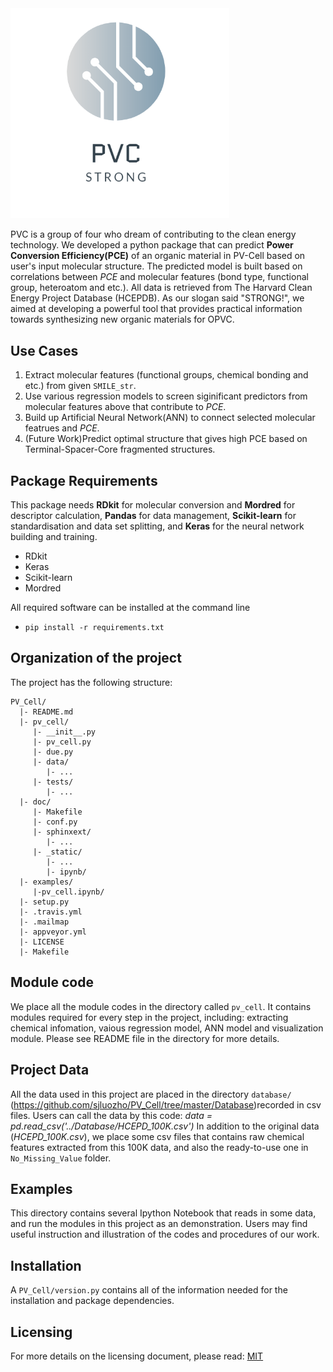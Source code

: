 <img src="./docs/image/PV_Cell_Logo.png" width="350" class="center">


PVC is a group of four who dream of contributing to the clean energy technology. We developed a python package that can predict **Power Conversion Efficiency(PCE)** of an organic material in PV-Cell based on user's input molecular structure. The predicted model is built based on correlations between *PCE* and molecular features (bond type, functional group, heteroatom and etc.). All data is retrieved from The Harvard Clean Energy Project Database (HCEPDB). As our slogan said "STRONG!", we aimed at developing a powerful tool that provides practical information towards synthesizing new organic materials for OPVC.

## Use Cases
1. Extract molecular features (functional groups, chemical bonding and etc.) from given ``SMILE_str``.
2. Use various regression models to screen siginificant predictors from molecular features above that contribute to *PCE*.
3. Build up Artificial Neural Network(ANN) to connect selected molecular featrues and *PCE*.
4. (Future Work)Predict optimal structure that gives high PCE based on Terminal-Spacer-Core fragmented structures.

## Package Requirements
This package needs **RDkit** for molecular conversion and **Mordred** for descriptor calculation, **Pandas** for data management, **Scikit-learn** for standardisation and data set splitting, and **Keras** for the neural network building and training.

* RDkit
* Keras
* Scikit-learn
* Mordred

All required software can be installed at the command line
 * `pip install -r requirements.txt`
 
## Organization of the  project

The project has the following structure:

    PV_Cell/
      |- README.md
      |- pv_cell/
         |- __init__.py
         |- pv_cell.py
         |- due.py
         |- data/
            |- ...
         |- tests/
            |- ...
      |- doc/
         |- Makefile
         |- conf.py
         |- sphinxext/
            |- ...
         |- _static/
            |- ...
            |- ipynb/
      |- examples/
         |-pv_cell.ipynb/
      |- setup.py
      |- .travis.yml
      |- .mailmap
      |- appveyor.yml
      |- LICENSE
      |- Makefile


## Module code

We place all the module codes in the directory called `pv_cell`. It contains modules
required for every step in the project, including: extracting chemical infomation, 
vaious regression model, ANN model and visualization module. Please see README file in 
the directory for more details. 


## Project Data

All the data used in this project are placed in the directory `database/`
(https://github.com/sjluozho/PV_Cell/tree/master/Database)recorded in csv
files. Users can call the data by this code:
    *data = pd.read_csv('../Database/HCEPD_100K.csv')*
In addition to the original data (*HCEPD_100K.csv*), we place some csv files that
contains raw chemical features extracted from this 100K data, and also the ready-to-use one
in `No_Missing_Value` folder.    


## Examples

This directory contains several Ipython Notebook that reads in some data, and run the modules in
this project as an demonstration. Users may find useful instruction and illustration of the codes
and procedures of our work.


## Installation
A `PV_Cell/version.py` contains all of the information needed for the
installation and package dependencies.

## Licensing

For more details on the licensing document, please read:
[MIT](https://github.com/sjluozho/PV_Cell/blob/master/LICENSE)

